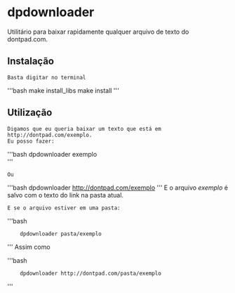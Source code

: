 # dpdownloader
Utilitário para baixar rapidamente qualquer arquivo de texto do dontpad.com.

## Instalação
	Basta digitar no terminal
'''bash
		make install_libs
		make install
'''
## Utilização
	Digamos que eu queria baixar um texto que está em http://dontpad.com/exemplo.
	Eu posso fazer:
	
'''bash
		dpdownloader exemplo	
'''
	
	Ou
	
'''bash
		dpdownloader http://dontpad.com/exemplo
'''
	E o arquivo *exemplo* é salvo com o texto do link na pasta atual.

	E se o arquivo estiver em uma pasta:
	
'''bash

		dpdownloader pasta/exemplo
'''
	Assim como
	
'''bash

		dpdownloader http://dontpad.com/pasta/exemplo	
'''

